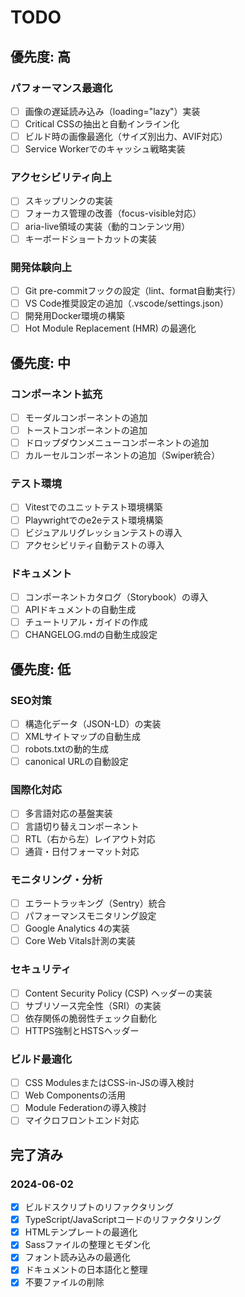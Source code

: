 # TODO

## 優先度: 高

### パフォーマンス最適化
- [ ] 画像の遅延読み込み（loading="lazy"）実装
- [ ] Critical CSSの抽出と自動インライン化
- [ ] ビルド時の画像最適化（サイズ別出力、AVIF対応）
- [ ] Service Workerでのキャッシュ戦略実装

### アクセシビリティ向上
- [ ] スキップリンクの実装
- [ ] フォーカス管理の改善（focus-visible対応）
- [ ] aria-live領域の実装（動的コンテンツ用）
- [ ] キーボードショートカットの実装

### 開発体験向上
- [ ] Git pre-commitフックの設定（lint、format自動実行）
- [ ] VS Code推奨設定の追加（.vscode/settings.json）
- [ ] 開発用Docker環境の構築
- [ ] Hot Module Replacement (HMR) の最適化

## 優先度: 中

### コンポーネント拡充
- [ ] モーダルコンポーネントの追加
- [ ] トーストコンポーネントの追加
- [ ] ドロップダウンメニューコンポーネントの追加
- [ ] カルーセルコンポーネントの追加（Swiper統合）

### テスト環境
- [ ] Vitestでのユニットテスト環境構築
- [ ] Playwrightでのe2eテスト環境構築
- [ ] ビジュアルリグレッションテストの導入
- [ ] アクセシビリティ自動テストの導入

### ドキュメント
- [ ] コンポーネントカタログ（Storybook）の導入
- [ ] APIドキュメントの自動生成
- [ ] チュートリアル・ガイドの作成
- [ ] CHANGELOG.mdの自動生成設定

## 優先度: 低

### SEO対策
- [ ] 構造化データ（JSON-LD）の実装
- [ ] XMLサイトマップの自動生成
- [ ] robots.txtの動的生成
- [ ] canonical URLの自動設定

### 国際化対応
- [ ] 多言語対応の基盤実装
- [ ] 言語切り替えコンポーネント
- [ ] RTL（右から左）レイアウト対応
- [ ] 通貨・日付フォーマット対応

### モニタリング・分析
- [ ] エラートラッキング（Sentry）統合
- [ ] パフォーマンスモニタリング設定
- [ ] Google Analytics 4の実装
- [ ] Core Web Vitals計測の実装

### セキュリティ
- [ ] Content Security Policy (CSP) ヘッダーの実装
- [ ] サブリソース完全性（SRI）の実装
- [ ] 依存関係の脆弱性チェック自動化
- [ ] HTTPS強制とHSTSヘッダー

### ビルド最適化
- [ ] CSS ModulesまたはCSS-in-JSの導入検討
- [ ] Web Componentsの活用
- [ ] Module Federationの導入検討
- [ ] マイクロフロントエンド対応

## 完了済み

### 2024-06-02
- [x] ビルドスクリプトのリファクタリング
- [x] TypeScript/JavaScriptコードのリファクタリング
- [x] HTMLテンプレートの最適化
- [x] Sassファイルの整理とモダン化
- [x] フォント読み込みの最適化
- [x] ドキュメントの日本語化と整理
- [x] 不要ファイルの削除